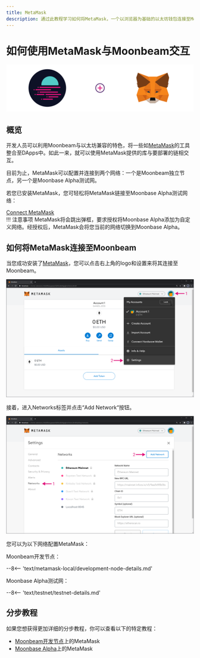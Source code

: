 ```yaml
---
title: MetaMask
description: 通过此教程学习如何将MetaMask，一个以浏览器为基础的以太坊钱包连接至Moonbeam。
---
```


# 如何使用MetaMask与Moonbeam交互

![Intro diagram](/images/integrations/integrations-metamask-banner.png)

## 概览

开发人员可以利用Moonbeam与以太坊兼容的特色，将一些如[MetaMask](https://metamask.io/)的工具整合至DApps中。如此一来，就可以使用MetaMask提供的库与要部署的链相交互。

目前为止，MetaMask可以配置并连接到两个网络：一个是Moonbeam独立节点，另一个是Moonbase Alpha测试网。

若您已安装MetaMask，您可轻松将MetaMask链接至Moonbase Alpha测试网络：

<div class="button-wrapper">
    <a href="#" class="md-button connectMetaMask">Connect MetaMask</a>
</div>
!!! 注意事项
    MetaMask将会跳出弹框，要求授权将Moonbase Alpha添加为自定义网络。经授权后，MetaMask会将您当前的网络切换到Moonbase Alpha。


## 如何将MetaMask连接至Moonbeam

当您成功安装了[MetaMask](https://metamask.io/)，您可以点击右上角的logo和设置来将其连接至Moonbeam。

![MetaMask3](/images/testnet/testnet-metamask3.png)

接着，进入Networks标签并点击“Add Network“按钮。

![MetaMask4](/images/testnet/testnet-metamask4.png)

您可以为以下网络配置MetaMask：

Moonbeam开发节点：

--8<-- 'text/metamask-local/development-node-details.md'

Moonbase Alpha测试网：

--8<-- 'text/testnet/testnet-details.md'

## 分步教程

如果您想获得更加详细的分步教程，你可以查看以下的特定教程：

 - [Moonbeam开发节点](/getting-started/local-node/using-metamask/)上的MetaMask
 - [Moonbase Alpha](/getting-started/testnet/metamask/)上的MetaMask

